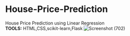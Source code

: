 # House-Price-Prediction
House Price Prediction using Linear Regression <br>
<b>TOOLS:</b> HTML,CSS,scikit-learn,Flask
![Screenshot (702)](https://github.com/user-attachments/assets/b85dfcbd-3266-48d0-90f9-2a2cda8a1729)
